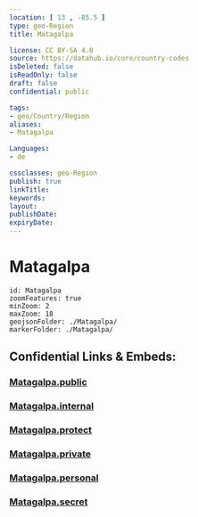 ```yaml
---
location: [ 13 , -85.5 ] 
type: geo-Region
title: Matagalpa

license: CC BY-SA 4.0
source: https://datahub.io/core/country-codes
isDeleted: false
isReadOnly: false
draft: false
confidential: public

tags:
- geo/Country/Region
aliases:
- Matagalpa

Languages:
- de

cssclasses: geo-Region
publish: true
linkTitle: 
keywords: 
layout: 
publishDate: 
expiryDate: 
---
```


# Matagalpa

```leaflet
id: Matagalpa
zoomFeatures: true 
minZoom: 2 
maxZoom: 18
geojsonFolder: ./Matagalpa/
markerFolder: ./Matagalpa/
```


## Confidential Links & Embeds: 

### [Matagalpa.public](/_public/\Earth\Continent\America~Central\Nicaragua\departments~NicaraguaMatagalpa.public.md) 

### [Matagalpa.internal](/_internal/\Earth\Continent\America~Central\Nicaragua\departments~NicaraguaMatagalpa.internal.md) 

### [Matagalpa.protect](/_protect/\Earth\Continent\America~Central\Nicaragua\departments~NicaraguaMatagalpa.protect.md) 

### [Matagalpa.private](/_private/\Earth\Continent\America~Central\Nicaragua\departments~NicaraguaMatagalpa.private.md) 

### [Matagalpa.personal](/_personal/\Earth\Continent\America~Central\Nicaragua\departments~NicaraguaMatagalpa.personal.md) 

### [Matagalpa.secret](/_secret/\Earth\Continent\America~Central\Nicaragua\departments~NicaraguaMatagalpa.secret.md)

